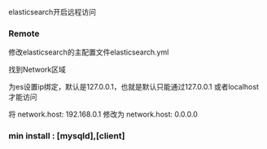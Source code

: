 elasticsearch开启远程访问
### Remote
修改elasticsearch的主配置文件elasticsearch.yml

找到Network区域

为es设置ip绑定，默认是127.0.0.1，也就是默认只能通过127.0.0.1 或者localhost才能访问

将 network.host: 192.168.0.1 修改为 network.host: 0.0.0.0 




### min install : [mysqld],[client]

```
